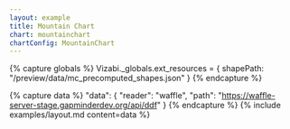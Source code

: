 ```yaml
---
layout: example
title: Mountain Chart
chart: mountainchart
chartConfig: MountainChart
---
```


{% capture globals %}
Vizabi._globals.ext_resources = {
  shapePath: "/preview/data/mc_precomputed_shapes.json"
}
{% endcapture %}

{% capture data %}
  "data": {
    "reader": "waffle",
    "path": "https://waffle-server-stage.gapminderdev.org/api/ddf"
  }
{% endcapture %}
{% include examples/layout.md content=data %}